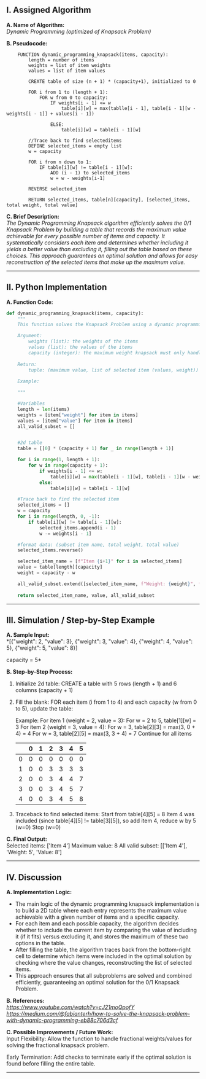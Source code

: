 ## I. Assigned Algorithm

**A. Name of Algorithm:**  
*Dynamic Programming (optimized of Knapsack Problem)*

**B. Pseudocode:**  
```plaintext
    FUNCTION dynamic_programming_knapsack(items, capacity):
        length = number of items
        weights = list of item weights
        values = list of item values

        CREATE table of size (n + 1) * (capacity+1), initialized to 0

        FOR i from 1 to (length + 1):
            FOR w from 0 to capacity:
                IF weights[i - 1] <= w
                    table[i][w] = max(tablle[i - 1], table[i - 1][w - weights[i - 1]] + values[i - 1])
                
                ELSE:
                    table[i][w] = table[i - 1][w]

        //Trace back to find selecteditems
        DEFINE selected_items = empty list
        w = capacity

        FOR i from n down to 1:
            IF table[i][w] != table[i - 1][w]:
                ADD (i - 1) to selected_items
                w = w - weights[i-1]

        REVERSE selected_item

        RETURN selected_items, table[n][capacity], [selected_items, total weight, total value]

```

**C. Brief Description:**  
*The Dynamic Programming Knapsack algorithm efficiently solves the 0/1 Knapsack Problem by building a table that records the maximum value achievable for every possible number of items and capacity. It systematically considers each item and determines whether including it yields a better value than excluding it, filling out the table based on these choices. This approach guarantees an optimal solution and allows for easy reconstruction of the selected items that make up the maximum value.*

---

## II. Python Implementation

**A. Function Code:**  
```python
def dynamic_programming_knapsack(items, capacity):
    """
    This function solves the Knapsack Problem using a dynamic programming approach. It creates a 2d table where each cell represents the best value achievable using a subset of items within a given capacity. This then pick an item based on which option gives a higher value.

    Argument:
        weights (list): the weights of the items
        values (list): the values of the items
        capacity (integer): the maximum weight knapsack must only handle
        
    Return:
        tuple: (maximum value, list of selected item (values, weight))
    
    Example:

    """

    #Variables
    length = len(items)
    weights = [item["weight"] for item in items]
    values = [item["value"] for item in items]
    all_valid_subset = []


    #2d table
    table = [[0] * (capacity + 1) for _ in range(length + 1)]

    for i in range(1, length + 1):
        for w in range(capacity + 1):
            if weights[i - 1] <= w:
                table[i][w] = max(table[i - 1][w], table[i - 1][w - weights[i - 1]] + values[i - 1])
            else:
                table[i][w] = table[i - 1][w]

    #Trace back to find the selected item
    selected_items = []
    w = capacity
    for i in range(length, 0, -1):
        if table[i][w] != table[i - 1][w]:
            selected_items.append(i - 1)
            w -= weights[i - 1]

    #format data: (subset item name, total weight, total value)
    selected_items.reverse()

    selected_item_name = [f"Item {i+1}" for i in selected_items]
    value = table[length][capacity]
    weight = capacity - w

    all_valid_subset.extend([selected_item_name, f"Weight: {weight}", f"Value: {value}"])
    
    return selected_item_name, value, all_valid_subset

```

---

## III. Simulation / Step-by-Step Example

**A. Sample Input:**  
*[{"weight": 2, "value": 3}, {"weight": 3, "value": 4}, {"weight": 4, "value": 5}, {"weight": 5, "value": 8}]

capacity = 5*

**B. Step-by-Step Process:**  
1. Initialize 2d table:
    CREATE a table with 5 rows (length + 1) and 6 columns (capacity + 1)

2. Fill the blank:
    FOR each item (i from 1 to 4) and each capacity (w from 0 to 5), update the table:
        
    Example:
    For item 1 (weight = 2, value = 3):
        For w = 2 to 5, table[1][w] = 3
    For item 2 (weight = 3, value = 4):
        For w = 3, table[2][3] = max(3, 0 + 4) = 4
        For w = 3, table[2][5] = max(3, 3 + 4) = 7
    Continue for all items

    |   | 0 | 1 | 2 | 3 | 4 | 5 |
    |---|---|---|---|---|---|---|
    | 0 | 0 | 0 | 0 | 0 | 0 | 0 |
    | 1 | 0 | 0 | 3 | 3 | 3 | 3 |
    | 2 | 0 | 0 | 3 | 4 | 4 | 7 |
    | 3 | 0 | 0 | 3 | 4 | 5 | 7 |
    | 4 | 0 | 0 | 3 | 4 | 5 | 8 |

3. Traceback to find selected items:
        Start from table[4][5] = 8
        Item 4 was included (since table[4][5] != table[3][5]), so add item 4, reduce w by 5 (w=0)
        Stop (w=0)

**C. Final Output:**  
Selected items: ['Item 4']
Maximum value: 8
All valid subset: [['Item 4'], 'Weight: 5', 'Value: 8']

---

## IV. Discussion

**A. Implementation Logic:**  
- The main logic of the dynamic programming knapsack implementation is to build a 2D table where each entry represents the maximum value achievable with a given number of items and a specific capacity.
- For each item and each possible capacity, the algorithm decides whether to include the current item by comparing the value of including it (if it fits) versus excluding it, and stores the maximum of these two options in the table.
- After filling the table, the algorithm traces back from the bottom-right cell to determine which items were included in the optimal solution by checking where the value changes, reconstructing the list of selected items.
- This approach ensures that all subproblems are solved and combined efficiently, guaranteeing an optimal solution for the 0/1 Knapsack Problem.

**B. References:**  
*https://www.youtube.com/watch?v=cJ21moQpofY
https://medium.com/@fabianterh/how-to-solve-the-knapsack-problem-with-dynamic-programming-eb88c706d3cf*

**C. Possible Improvements / Future Work:**  
Input Flexibility: Allow the function to handle fractional weights/values for solving the fractional knapsack problem.

Early Termination: Add checks to terminate early if the optimal solution is found before filling the entire table.

---

